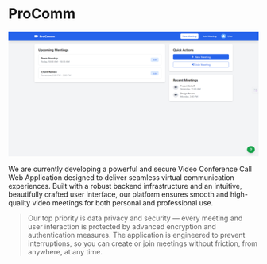 # ProComm

<img src="assets/imgs/LandingPage.png">

We are currently developing a powerful and secure Video Conference Call Web Application designed to deliver seamless virtual communication experiences. Built with a robust backend infrastructure and an intuitive, beautifully crafted user interface, our platform ensures smooth and high-quality video meetings for both personal and professional use.

> Our top priority is data privacy and security — every meeting and user interaction is protected by advanced encryption and authentication measures. The application is engineered to prevent interruptions, so you can create or join meetings without friction, from anywhere, at any time.
